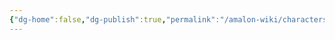 ```yaml
---
{"dg-home":false,"dg-publish":true,"permalink":"/amalon-wiki/characters/minor-characters/grundal-elebor-dani/","dgPassFrontmatter":true,"noteIcon":""}
---
```


